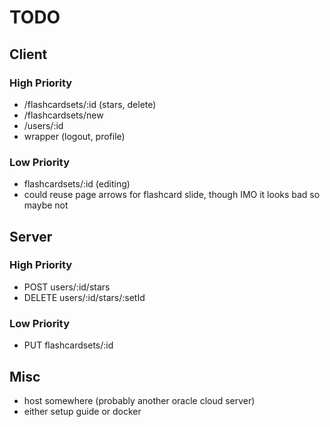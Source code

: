 # TODO

## Client
### High Priority
* /flashcardsets/:id (stars, delete)
* /flashcardsets/new
* /users/:id
* wrapper (logout, profile)
### Low Priority
* flashcardsets/:id (editing)
* could reuse page arrows for flashcard slide, though IMO it looks bad so maybe not

## Server
### High Priority
* POST users/:id/stars
* DELETE users/:id/stars/:setId
### Low Priority
* PUT flashcardsets/:id

## Misc
* host somewhere (probably another oracle cloud server)
* either setup guide or docker
